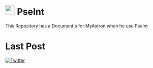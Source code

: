 # <img src="https://i.ibb.co/nP4FLHG/pseint-removebg-preview.png" height="30"> PseInt
This Repository has a Document's for MyAstron when he use PseInt
# Last Post
[![Twitter](https://img.shields.io/badge/Guia%20de%20Aprendizage%203,%20Unidad%202-ffffff?style=for-the-badge&logo=github&logoColor=black)](https://github.com/MyAstron/PseInt/tree/main/t3U2)
